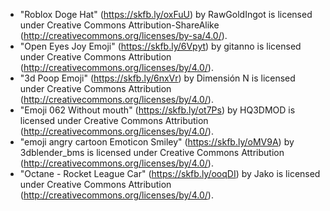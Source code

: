 - "Roblox Doge Hat" (https://skfb.ly/oxFuU) by RawGoldIngot is licensed under Creative Commons Attribution-ShareAlike (http://creativecommons.org/licenses/by-sa/4.0/).
- "Open Eyes Joy Emoji" (https://skfb.ly/6Vpyt) by gitanno is licensed under Creative Commons Attribution (http://creativecommons.org/licenses/by/4.0/).
- "3d Poop Emoji" (https://skfb.ly/6nxVr) by Dimensión N is licensed under Creative Commons Attribution (http://creativecommons.org/licenses/by/4.0/).
- "Emoji 062 Without mouth" (https://skfb.ly/ot7Ps) by HQ3DMOD is licensed under Creative Commons Attribution (http://creativecommons.org/licenses/by/4.0/).
- "emoji angry cartoon Emoticon Smiley" (https://skfb.ly/oMV9A) by 3dblender_bms is licensed under Creative Commons Attribution (http://creativecommons.org/licenses/by/4.0/).
- "Octane - Rocket League Car" (https://skfb.ly/ooqDI) by Jako is licensed under Creative Commons Attribution (http://creativecommons.org/licenses/by/4.0/).